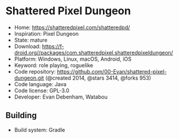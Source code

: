 # Shattered Pixel Dungeon

- Home: https://shatteredpixel.com/shatteredpd/
- Inspiration: Pixel Dungeon
- State: mature
- Download: https://f-droid.org//packages/com.shatteredpixel.shatteredpixeldungeon/
- Platform: Windows, Linux, macOS, Android, iOS
- Keyword: role playing, roguelike
- Code repository: https://github.com/00-Evan/shattered-pixel-dungeon.git (@created 2014, @stars 3414, @forks 953)
- Code language: Java
- Code license: GPL-3.0
- Developer: Evan Debenham, Watabou

## Building

- Build system: Gradle
